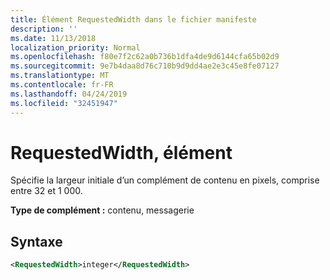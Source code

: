 ```yaml
---
title: Élément RequestedWidth dans le fichier manifeste
description: ''
ms.date: 11/13/2018
localization_priority: Normal
ms.openlocfilehash: f80e7f2c62a0b736b1dfa4de9d6144cfa65b02d9
ms.sourcegitcommit: 9e7b4daa8d76c710b9d9dd4ae2e3c45e8fe07127
ms.translationtype: MT
ms.contentlocale: fr-FR
ms.lasthandoff: 04/24/2019
ms.locfileid: "32451947"
---
```

# <a name="requestedwidth-element"></a>RequestedWidth, élément

Spécifie la largeur initiale d’un complément de contenu en pixels, comprise entre 32 et 1 000.

**Type de complément :** contenu, messagerie

## <a name="syntax"></a>Syntaxe

```XML
<RequestedWidth>integer</RequestedWidth>
```

